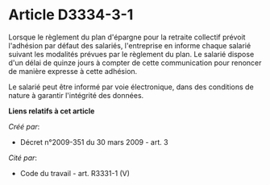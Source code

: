 # Article D3334-3-1

Lorsque le règlement du plan d'épargne pour la retraite collectif prévoit l'adhésion par défaut des salariés, l'entreprise en
informe chaque salarié suivant les modalités prévues par le règlement du plan. Le salarié dispose d'un délai de quinze jours
à compter de cette communication pour renoncer de manière expresse à cette adhésion. 

Le salarié peut être informé par voie électronique, dans des conditions de nature à garantir l'intégrité des données.

**Liens relatifs à cet article**

_Créé par_:

  - Décret n°2009-351 du 30 mars 2009 - art. 3

_Cité par_:

  - Code du travail - art. R3331-1 (V)
